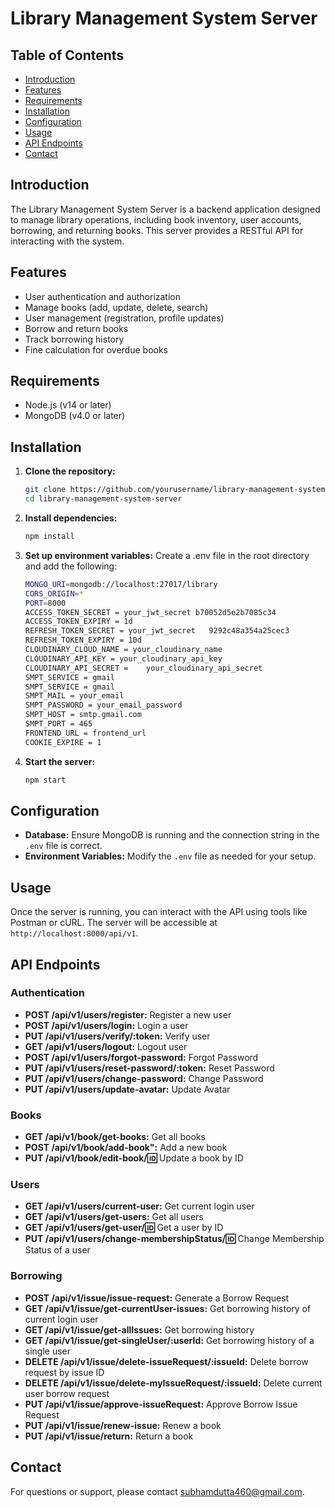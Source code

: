 # Library Management System Server

## Table of Contents
- [Introduction](#introduction)
- [Features](#features)
- [Requirements](#requirements)
- [Installation](#installation)
- [Configuration](#configuration)
- [Usage](#usage)
- [API Endpoints](#api-endpoints)
- [Contact](#contact)

## Introduction
The Library Management System Server is a backend application designed to manage library operations, including book inventory, user accounts, borrowing, and returning books. This server provides a RESTful API for interacting with the system.

## Features
- User authentication and authorization
- Manage books (add, update, delete, search)
- User management (registration, profile updates)
- Borrow and return books
- Track borrowing history
- Fine calculation for overdue books

## Requirements
- Node.js (v14 or later)
- MongoDB (v4.0 or later)

## Installation

1. **Clone the repository:**
   ```sh
   git clone https://github.com/yourusername/library-management-system-server.git
   cd library-management-system-server

2. **Install dependencies:**
   ```sh
   npm install

3. **Set up environment variables:**
   Create a .env file in the root directory and add the following:
   ```sh
   MONGO_URI=mongodb://localhost:27017/library
   CORS_ORIGIN=*
   PORT=8000
   ACCESS_TOKEN_SECRET = your_jwt_secret b70052d5e2b7085c34
   ACCESS_TOKEN_EXPIRY = 1d
   REFRESH_TOKEN_SECRET = your_jwt_secret   9292c48a354a25cec3
   REFRESH_TOKEN_EXPIRY = 10d
   CLOUDINARY_CLOUD_NAME = your_cloudinary_name
   CLOUDINARY_API_KEY = your_cloudinary_api_key
   CLOUDINARY_API_SECRET =    your_cloudinary_api_secret
   SMPT_SERVICE = gmail
   SMPT_SERVICE = gmail
   SMPT_MAIL = your_email
   SMPT_PASSWORD = your_email_password
   SMPT_HOST = smtp.gmail.com
   SMPT_PORT = 465
   FRONTEND_URL = frontend_url
   COOKIE_EXPIRE = 1


3. **Start the server:**   
   ```sh
   npm start

## Configuration
- **Database:** Ensure MongoDB is running and the connection string in the `.env` file is correct.
- **Environment Variables:** Modify the `.env` file as needed for your setup.

## Usage
Once the server is running, you can interact with the API using tools like Postman or cURL. The server will be accessible at `http://localhost:8000/api/v1`.

## API Endpoints

### Authentication
- **POST /api/v1/users/register:** Register a new user
- **POST /api/v1/users/login:** Login a user
- **PUT /api/v1/users/verify/:token:** Verify user
- **GET /api/v1/users/logout:** Logout user
- **POST /api/v1/users/forgot-password:** Forgot Password
- **PUT /api/v1/users/reset-password/:token:** Reset Password
- **PUT /api/v1/users/change-password:** Change Password
- **PUT /api/v1/users/update-avatar:** Update Avatar

### Books
- **GET /api/v1/book/get-books:** Get all books
- **POST /api/v1/book/add-book":** Add a new book
- **PUT /api/v1/book/edit-book/:id:** Update a book by ID

### Users
- **GET /api/v1/users/current-user:** Get current login user
- **GET /api/v1/users/get-users:** Get all users
- **GET /api/v1/users/get-user/:id:** Get a user by ID
- **PUT /api/v1/users/change-membershipStatus/:id:** Change Membership Status of a user

### Borrowing
- **POST /api/v1/issue/issue-request:** Generate a Borrow Request
- **GET /api/v1/issue/get-currentUser-issues:** Get borrowing history of current login user
- **GET /api/v1/issue/get-allIssues:** Get borrowing history
- **GET /api/v1/issue/get-singleUser/:userId:** Get borrowing history of a single user
- **DELETE /api/v1/issue/delete-issueRequest/:issueId:** Delete borrow request by issue ID
- **DELETE /api/v1/issue/delete-myIssueRequest/:issueId:** Delete current user borrow request
- **PUT /api/v1/issue/approve-issueRequest:** Approve Borrow Issue Request 
- **PUT /api/v1/issue/renew-issue:** Renew a book
- **PUT /api/v1/issue/return:** Return a book

## Contact
For questions or support, please contact [subhamdutta460@gmail.com](mailto:subhamdutta460@gmail.com).
